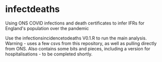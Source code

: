 # infectdeaths
Using ONS COVID infections and death certificates to infer IFRs for England's population over the pandemic

Use the infectionsincidencetodeaths V0.1.R to run the main analysis. Warning - uses a few csvs from this repository, as well as pulling directly from ONS.
Also contains some bits and pieces, including a version for hospitalisations - to be completed shortly.
